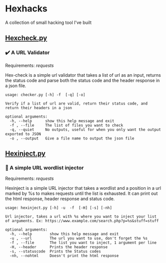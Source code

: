 # Hexhacks
A collection of small hacking tool I've built

## [Hexcheck.py](#)
### :heavy_check_mark: A URL Validator

Requirements: *requests*

Hex-check is a simple url validator that takes a list of url as an input, returns the status code and parse both the status code and the header response in a json file.

```
usage: checker.py [-h] -f  [-q] [-o]

Verify if a list of url are valid, return their status code, and return their headers in a json

optional arguments:
  -h, --help      show this help message and exit
  -f , --file     The list of files you want to check
  -q, --quiet     No outputs, useful for when you only want the output exported to JSON
  -o , --output   Give a file name to output the json file
```
## [Hexinject.py](#)
### :syringe: A simple URL wordlist injector

Requirements: *requests*

Hexinject is a simple URL injector that takes a wordlist and a position in a url marked by %s to makes requests until the list is exhausted. It can print out the html response, header response and status code.

```
usage: hexinject.py [-h] -u  -f  [-H] [-s] [-nh]

Url injector, takes a url with %s where you want to inject your list of arguments. Ex: https://www.example.com/search.php?p=%s&stuff=stuff

optional arguments:
  -h, --help        show this help message and exit
  -u , --url        The url you want to use, don't forget the %s
  -f , --file       The list you want to inject, 1 argument per line
  -H, --header      Prints the header response
  -s, --statuscode  Prints the Status codes
  -nh, --nohtml     Doesn't print the html response
```
